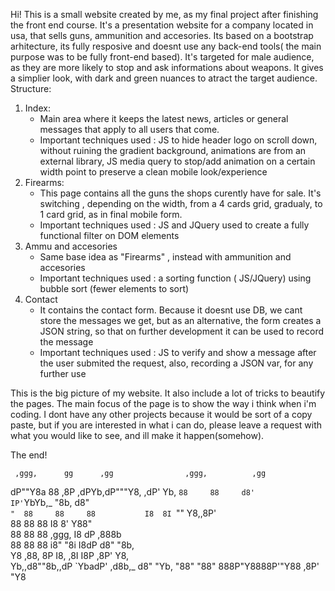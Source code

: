 Hi!
This is a small website created by me, as my final project after finishing the front end course. It's a presentation website for a company located in usa, that sells guns, ammunition and accesories. Its based on a bootstrap arhitecture, its fully resposive and doesnt use any back-end tools( the main purpose was to be fully front-end based).
It's targeted for male  audience, as they are more likely to stop and ask informations about weapons. It gives a simplier look, with dark and green nuances to atract the target audience.
Structure:
1. Index:
    - Main area where it keeps the latest news, articles or general messages that apply to all users that come.
    - Important techniques used : JS to hide header logo on scroll down, without ruining the gradient background, animations are from an external library, JS media query to stop/add animation on a certain width point to preserve a clean mobile look/experience
2. Firearms:
    - This page contains all the guns the shops curently have for sale. It's switching , depending on the width, from a 4 cards grid, gradualy, to 1 card grid, as in final mobile form.
    - Important techniques used : JS and JQuery used to create a fully functional filter on DOM elements
3. Ammu and accesories
    - Same base idea as "Firearms" , instead with ammunition and accesories
    - Important techniques used : a sorting function ( JS/JQuery) using bubble sort (fewer elements to sort)
4. Contact
    - It contains the contact form. Because it doesnt use DB, we cant store the messages we get, but as an alternative, the form creates a JSON string, so that on further development it can be used to record the message
    - Important techniques used : JS to verify and show a message after the user submited the request, also, recording a JSON var, for any further use

This is the big picture of my website. It also include a lot of tricks to beautify the pages. The main focus of the page is to show the way i think when i'm coding.
I dont have any other projects because it would be sort of a copy paste, but if you are interested in what i can do, please leave a request with what you would like to see, and ill make it happen(somehow).

The end!

    
     ,ggg,      gg      ,gg                ,ggg,          ,gg
dP""Y8a     88     ,8P          ,dPYb,dP"""Y8,      ,dP' 
Yb, `88     88     d8'          IP'`YbYb,_  "8b,   d8"   
 `"  88     88     88           I8  8I `""    Y8,,8P'    
     88     88     88           I8  8'         Y88"      
     88     88     88   ,ggg,   I8 dP         ,888b      
     88     88     88  i8" "8i  I8dP         d8" "8b,    
     Y8    ,88,    8P  I8, ,8I  I8P        ,8P'    Y8,   
      Yb,,d8""8b,,dP   `YbadP' ,d8b,_     d8"       "Yb, 
       "88"    "88"   888P"Y8888P'"Y88  ,8P'          "Y8

